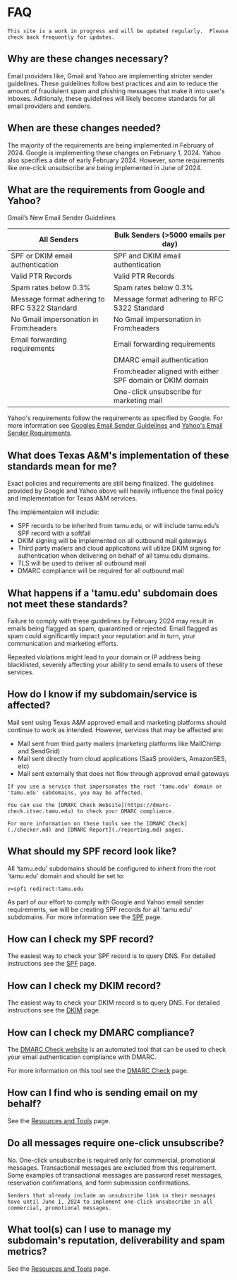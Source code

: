 # FAQ
```admonish info
This site is a work in progress and will be updated regularly.  Please check back frequently for updates.
```

## Why are these changes necessary?

Email providers like, Gmail and Yahoo are implementing stricter sender guidelines.  These guidelines follow best practices and aim to reduce the amount of fraudulent spam and phishing messages that make it into user's inboxes.  Aditionaly, these guidelines will likely become standards for all email providers and senders.

## When are these changes needed?

The majority of the requirements are being implemented in February of 2024.  Google is implementing these changes on February 1, 2024.  Yahoo also specifies a date of early February 2024.  However, some requirements like one-click unsubscribe are being implemented in June of 2024.

## What are the requirements from Google and Yahoo?

Gmail’s New Email Sender Guidelines

|All Senders|Bulk Senders (>5000 emails per day)|
|-----|-----|
|SPF or DKIM email authentication|SPF and DKIM email authentication|
|Valid PTR Records|Valid PTR Records|
|Spam rates below 0.3%|Spam rates below 0.3%|
|Message format adhering to RFC 5322 Standard|Message format adhering to RFC 5322 Standard|
|No Gmail impersonation in From:headers|No Gmail impersonation in From:headers|
|Email forwarding requirements|Email forwarding requirements|
||DMARC email authentication|
||From:header aligned with either SPF domain or DKIM domain|
||One-click unsubscribe for marketing mail|

Yahoo's requirements follow the requirements as specified by Google.  For more information see [Googles Email Sender Guidelines](https://support.google.com/mail/answer/81126?sjid=8436365022205706809-NC) and [Yahoo's Email Sender Requirements](https://senders.yahooinc.com/best-practices/).

## What does Texas A&M's implementation of these standards mean for me?

Exact policies and requirements are still being finalized.  The guidelines provided by Google and Yahoo above will heavily influence the final policy and implementation for Texas A&M services.

The implementaion will include:

- SPF records to be inherited from tamu.edu, or will include tamu.edu’s SPF record with a softfail
- DKIM signing will be implemented on all outbound mail gateways
- Third party mailers and cloud applications will utilize DKIM signing for authentication when delivering on behalf of all tamu.edu domains.
- TLS will be used to deliver all outbound mail
- DMARC compliance will be required for all outbound mail

## What happens if a 'tamu.edu' subdomain does not meet these standards?

Failure to comply with these guidelines by February 2024 may result in emails being flagged as spam, quarantined or rejected. Email flagged as spam could significantly impact your reputation and in turn, your communication and marketing efforts.

Repeated violations might lead to your domain or IP address being blacklisted, severely affecting your ability to send emails to users of these services.

## How do I know if my subdomain/service is affected?

Mail sent using Texas A&M approved email and marketing platforms should continue to work as intended.  However, services that may be affected are:

- Mail sent from third party mailers (marketing platforms like MailChimp and SendGrid)
- Mail sent directly from cloud applications (SaaS providers, AmazonSES, etc)
- Mail sent externally that does not flow through approved email gateways

```admonish warning
If you use a service that impersonates the root 'tamu.edu' domain or 'tamu.edu' subdomains, you may be affected.

You can use the [DMARC Check Website](https://dmarc-check.itsec.tamu.edu) to check your DMARC compliance.

For more information on these tools see the [DMARC Check](./checker.md) and [DMARC Report](./reporting.md) pages.
```
## What should my SPF record look like?

All 'tamu.edu' subdomains should be configured to inherit from the root 'tamu.edu' domain and should be set to:

`v=spf1 redirect:tamu.edu`

As part of our effort to comply with Google and Yahoo email sender requirements, we will be creating SPF records for all 'tamu.edu' subdomains.  For more information see the [SPF](./spf.md) page.

## How can I check my SPF record?

The easiest way to check your SPF record is to query DNS.  For detailed instructions see the [SPF](./spf.md) page.

## How can I check my DKIM record?

The easiest way to check your DKIM record is to query DNS.  For detailed instructions see the [DKIM](./dkim.md) page.

## How can I check my DMARC compliance?

The [DMARC Check website](https://dmarc-check.itsec.tamu.edu) is an automated tool that can be used to check your email authentication compliance with DMARC.

For more information on this tool see the [DMARC Check](./checker.md) page.

## How can I find who is sending email on my behalf?

See the [Resources and Tools](./tools.md) page.

## Do all messages require one-click unsubscribe?

No. One-click unsubscribe is required only for commercial, promotional messages. Transactional messages are excluded from this requirement. Some examples of transactional messages are password reset messages, reservation confirmations, and form submission confirmations.

```admonish info
Senders that already include an unsubscribe link in their messages have until June 1, 2024 to implement one-click unsubscribe in all commercial, promotional messages.
```

## What tool(s) can I use to manage my subdomain's reputation, deliverability and spam metrics?

See the [Resources and Tools](./tools.md) page.
